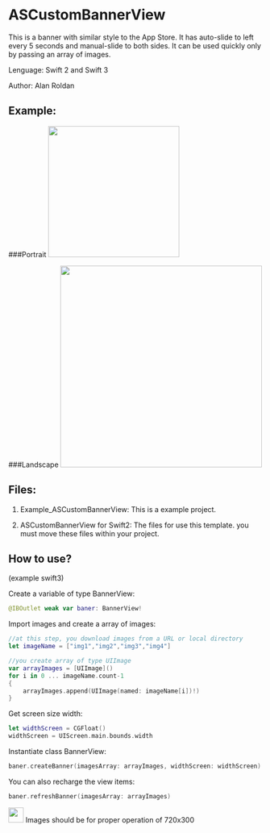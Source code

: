 # ASCustomBannerView

This is a banner with similar style to the App Store. It has auto-slide to left every 5 seconds and manual-slide to both sides.
It can be used quickly only by passing an array of images.

Lenguage: Swift 2 and Swift 3

Author: Alan Roldan


## Example:

###Portrait
<img src="GIF_ASCustomBannerView.gif" width="260">

###Landscape
<img src="GIF2_ASCustomBannerView.gif" width="400">


## Files:

1. Example_ASCustomBannerView: 
This is a example project.

2. ASCustomBannerView for Swift2: 
The files for use this template. you must move these files within your project.



## How to use?
(example swift3)

Create a variable of type BannerView:
``` swift
@IBOutlet weak var baner: BannerView!
```
Import images and create a array of images:
```swift
//at this step, you download images from a URL or local directory
let imageName = ["img1","img2","img3","img4"]

//you create array of type UIImage
var arrayImages = [UIImage]()
for i in 0 ... imageName.count-1
{
    arrayImages.append(UIImage(named: imageName[i])!)
}
```
Get screen size width:
```swift
let widthScreen = CGFloat()
widthScreen = UIScreen.main.bounds.width
```
Instantiate class BannerView:
```swift
baner.createBanner(imagesArray: arrayImages, widthScreen: widthScreen)
```
You can also recharge the view items:
```swift
baner.refreshBanner(imagesArray: arrayImages)
```



<img src="http://www.floridauniversitaria.es/es-ES/noticias/PublishingImages/aviso_importante.png" width="30"> Images should be for proper operation of 720x300






